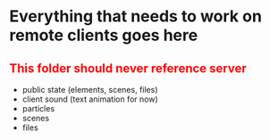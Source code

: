 # Everything that needs to work on remote clients goes here
## <span style="color:red">This folder should never reference server</span>
- public state (elements, scenes, files)
- client sound (text animation for now)
- particles
- scenes
- files
